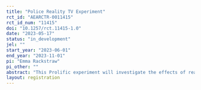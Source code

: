 ```yaml
---
title: "Police Reality TV Experiment"
rct_id: "AEARCTR-0011415"
rct_id_num: "11415"
doi: "10.1257/rct.11415-1.0"
date: "2023-05-17"
status: "in_development"
jel: ""
start_year: "2023-06-01"
end_year: "2023-11-01"
pi: "Emma Rackstraw"
pi_other: ""
abstract: "This Prolific experiment will investigate the effects of reality television focused on police on individuals' beliefs and attitudes. "
layout: registration
---
```


